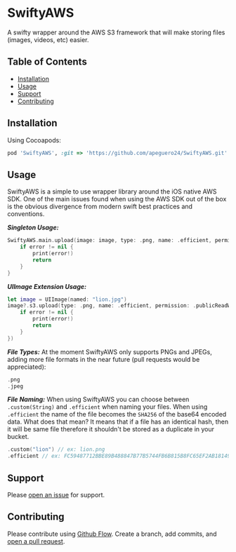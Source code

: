 # SwiftyAWS
A swifty wrapper around the AWS S3 framework that will make storing files (images, videos, etc) easier. 

## Table of Contents

- [Installation](#installation)
- [Usage](#usage)
- [Support](#support)
- [Contributing](#contributing)

## Installation

Using Cocoapods:

```ruby
pod 'SwiftyAWS', :git => 'https://github.com/apeguero24/SwiftyAWS.git'
```

## Usage

SwiftyAWS is a simple to use wrapper library around the iOS native AWS SDK. One of the main issues found when using the AWS SDK out of the box is the obvious divergence from modern swift best practices and conventions. 

***Singleton Usage:***

```swift
SwiftyAWS.main.upload(image: image, type: .png, name: .efficient, permission: .publicReadWrite) { (path, error) in
    if error != nil {
        print(error!)
        return
    }
}
```
***UIImage Extension Usage:***

```swift
let image = UIImage(named: "lion.jpg")
image?.s3.upload(type: .png, name: .efficient, permission: .publicReadWrite, completionHandler: { (path, error) in
    if error != nil {
        print(error!)
        return
    }
})
```

***File Types:***
At the moment SwiftyAWS only supports PNGs and JPEGs, adding more file formats in the near future (pull requests would be appreciated):
```swift
.png
.jpeg

```

***File Naming:***
When using SwiftyAWS you can choose between `.custom(String)` and `.efficient` when naming your files. When using `.efficient` the name of the file becomes the `SHA256` of the base64 encoded data. What does that mean? It means that if a file has an identical hash, then it will be same file therefore it shouldn't be stored as a duplicate in your bucket. 
```swift 
.custom("lion") // ex: lion.png
.efficient // ex: FC59487712BBE89B488847B77B5744FB6B815B8FC65EF2AB18149958EDB61464.png
```

## Support

Please [open an issue](https://github.com/apeguero24/SwiftyAWS/issues/new) for support.

## Contributing

Please contribute using [Github Flow](https://guides.github.com/introduction/flow/). Create a branch, add commits, and [open a pull request](https://github.com/apeguero24/SwiftyAWS/compare/).
